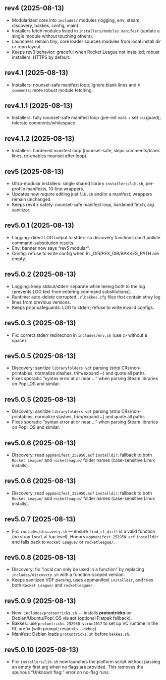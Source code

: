 
## rev4 (2025-08-13)
- Modularized core into `includes/` modules (logging, env, steam, discovery, bakkes, config, main).
- Installers fetch modules listed in `installers/modules.manifest` (update a single module without touching others).
- Launchers remain tiny; core loader sources modules from local install dir or repo layout.
- Keeps rev3 behavior: graceful when Rocket League not installed; robust installers; HTTPS by default.

## rev4.1 (2025-08-13)
- Installers: nounset-safe manifest loop; ignore blank lines and `# comments`; more robust module fetching.

## rev4.1.1 (2025-08-13)
- Installers: fully nounset-safe manifest loop (pre-init vars + set +u guard); tolerate comments/whitespace.


## rev4.1.2 (2025-08-13)
- Installers: hardened manifest loop (nounset-safe, skips comments/blank lines, re-enables nounset after loop).

## rev5 (2025-08-13)
- Ultra-modular installers: single shared library `installers/lib.sh`, per-profile manifests, 10-line wrappers.
- Updates now require editing just `lib.sh` and/or a manifest; wrappers remain unchanged.
- Keeps rev4.x safety: nounset-safe manifest loop, hardened fetch, arg sanitizer.

## rev5.0.1 (2025-08-13)
- Logging: direct LOG output to stderr so discovery functions don’t pollute command-substitution results.
- Env: banner now says “rev5 modular”.
- Config: refuse to write config when RL_DIR/PFX_DIR/BAKKES_PATH are empty.

## rev5.0.2 (2025-08-13)
- Logging: keep stdout/stderr separate while teeing both to the log (prevents LOG text from entering command substitutions).
- Runtime: auto-delete corrupted `.rlbakkes.cfg` files that contain stray log lines from previous versions.
- Keeps prior safeguards: LOG to stderr; refuse to write invalid configs.

## rev5.0.3 (2025-08-13)
- Fix: correct stderr redirection in `includes/env.sh` (use `2>` without a space).

## rev5.0.5 (2025-08-13)
- Discovery: sanitize `libraryfolders.vdf` parsing (strip CRs/non-printables, normalize slashes, trim/expand ~) and quote all paths.
- Fixes sporadic “syntax error at or near …” when parsing Steam libraries on Pop!_OS and similar.

## rev5.0.5 (2025-08-13)
- Discovery: sanitize `libraryfolders.vdf` parsing (strip CRs/non-printables, normalize slashes, trim/expand ~) and quote all paths.
- Fixes sporadic “syntax error at or near …” when parsing Steam libraries on Pop!_OS and similar.

## rev5.0.6 (2025-08-13)
- Discovery: read `appmanifest_252950.acf` `installdir`; fallback to both `Rocket League/` and `rocketleague/` folder names (case-sensitive Linux installs).

## rev5.0.6 (2025-08-13)
- Discovery: read `appmanifest_252950.acf` `installdir`; fallback to both `Rocket League/` and `rocketleague/` folder names (case-sensitive Linux installs).

## rev5.0.7 (2025-08-13)
- Fix: `includes/discovery.sh` — ensure `find_rl_dir()` is a valid function (no stray `local` at top level). Honors `appmanifest_252950.acf` `installdir` and falls back to `Rocket League/` or `rocketleague/`.

## rev5.0.8 (2025-08-13)
- Discovery: fix "local can only be used in a function" by replacing `includes/discovery.sh` with a function-scoped version.
- Keeps sanitized VDF parsing, uses appmanifest `installdir`, and tries both `Rocket League/` and `rocketleague/`.

## rev5.0.9 (2025-08-13)
- New: `includes/protontricks.sh` — installs **protontricks** on Debian/Ubuntu/Pop!_OS via apt (optional Flatpak fallback).
- Bakkes: use `protontricks 252950 vcrun2017` to set up VC runtime in the RL prefix (with prompt; respects `--debug`).
- Manifest: Debian loads `protontricks.sh` before `bakkes.sh`.

## rev5.0.10 (2025-08-13)
- Fix: `installers/lib.sh` now launches the platform script without passing an empty first arg when no flags are provided. This removes the spurious “Unknown flag:” error on no-flag runs.
